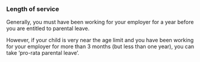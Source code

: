 ###  Length of service

Generally, you must have been working for your employer for a year before you
are entitled to parental leave.

However, if your child is very near the age limit and you have been working
for your employer for more than 3 months (but less than one year), you can
take ‘pro-rata parental leave’.
